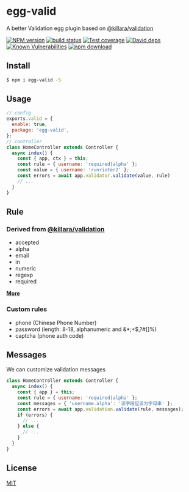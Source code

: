 # egg-valid

A better Validation egg plugin based on [@killara/validation](https://github.com/killara/validation)

[![NPM version][npm-image]][npm-url]
[![build status][travis-image]][travis-url]
[![Test coverage][codecov-image]][codecov-url]
[![David deps][david-image]][david-url]
[![Known Vulnerabilities][snyk-image]][snyk-url]
[![npm download][download-image]][download-url]

[npm-image]: https://img.shields.io/npm/v/egg-valid.svg
[npm-url]: https://npmjs.org/package/egg-valid
[travis-image]: https://img.shields.io/travis/Runrioter/egg-valid.svg
[travis-url]: https://travis-ci.org/Runrioter/egg-valid
[codecov-image]: https://img.shields.io/codecov/c/github/Runrioter/egg-valid.svg
[codecov-url]: https://codecov.io/github/Runrioter/egg-valid?branch=master
[david-image]: https://img.shields.io/david/Runrioter/egg-valid.svg
[david-url]: https://david-dm.org/Runrioter/egg-valid
[snyk-image]: https://snyk.io/test/npm/egg-valid/badge.svg
[snyk-url]: https://snyk.io/test/npm/egg-valid
[download-image]: https://img.shields.io/npm/dm/egg-valid.svg
[download-url]: https://npmjs.org/package/egg-valid

## Install

```bash
$ npm i egg-valid -S
```

## Usage

```js
// config
exports.valid = {
  enable: true,
  package: 'egg-valid',
};
// controller
class HomeController extends Controller {
  async index() {
    const { app, ctx } = this;
    const rule = { username: 'required|alpha' };
    const value = { username: 'runrioter2' };
    const errors = await app.validator.validate(value, rule)
    // ...
  }
}
```

## Rule

### Derived from [@killara/validation](https://github.com/killara/validation)

* accepted
* alpha
* email
* in
* numeric
* regexp
* required

**[More](https://github.com/killara/validation)**

### Custom rules

* phone (Chinese Phone Number)
* password (length: 8-18, alphanumeric and &*;+$,?#[]%)
* captcha (phone auth code)

## Messages

We can customize validation messages

```js
class HomeController extends Controller {
  async index() {
    const { app } = this;
    const rule = { username: 'required|alpha' };
    const messages = { 'username.alpha': '该字段应该为字母串' };
    const errors = await app.validation.validate(rule, messages);
    if (errors) {
      // ...
    } else {
      // ...
    }
  }
}
```

## License

[MIT](LICENSE)

